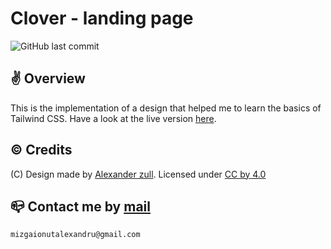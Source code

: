 # Clover - landing page

![GitHub last commit](https://img.shields.io/github/last-commit/mizgaionutalexandru/clover-landing-page?style=flat-square)

## ✌️ Overview

This is the implementation of a design that helped me to learn
the basics of Tailwind CSS. Have a look at the live version [here](https://clover-landing.netlify.app/).

## ©️ Credits

(C) Design made by [Alexander zull](https://www.figma.com/community/file/1126249463755474306).
Licensed under [CC by 4.0](https://creativecommons.org/licenses/by/4.0/)

## 📪 Contact me by [mail](mailto:mizgaionutalexandru@gmail.com)

    mizgaionutalexandru@gmail.com
